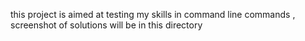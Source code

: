 this project is aimed at testing my skills in command line commands , 
screenshot of solutions will be in this directory
